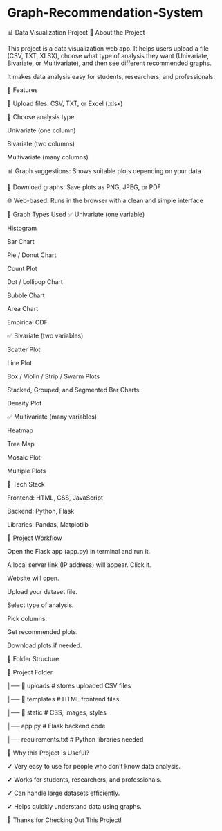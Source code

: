 # Graph-Recommendation-System
📊 Data Visualization Project
🔹 About the Project

This project is a data visualization web app.
It helps users upload a file (CSV, TXT, XLSX), choose what type of analysis they want (Univariate, Bivariate, or Multivariate), and then see different recommended graphs.

It makes data analysis easy for students, researchers, and professionals.

🔹 Features

📂 Upload files: CSV, TXT, or Excel (.xlsx)

🎯 Choose analysis type:

Univariate (one column)

Bivariate (two columns)

Multivariate (many columns)

📊 Graph suggestions: Shows suitable plots depending on your data

💾 Download graphs: Save plots as PNG, JPEG, or PDF

🌐 Web-based: Runs in the browser with a clean and simple interface

🔹 Graph Types Used
✅ Univariate (one variable)

Histogram

Bar Chart

Pie / Donut Chart

Count Plot

Dot / Lollipop Chart

Bubble Chart

Area Chart

Empirical CDF

✅ Bivariate (two variables)

Scatter Plot

Line Plot

Box / Violin / Strip / Swarm Plots

Stacked, Grouped, and Segmented Bar Charts

Density Plot

✅ Multivariate (many variables)

Heatmap

Tree Map

Mosaic Plot

Multiple Plots

🔹 Tech Stack

Frontend: HTML, CSS, JavaScript

Backend: Python, Flask

Libraries: Pandas, Matplotlib

🔹 Project Workflow

Open the Flask app (app.py) in terminal and run it.

A local server link (IP address) will appear. Click it.

Website will open.

Upload your dataset file.

Select type of analysis.

Pick columns.

Get recommended plots.

Download plots if needed.

🔹 Folder Structure

📁 Project Folder

│── 📂 uploads      # stores uploaded CSV files

│── 📂 templates    # HTML frontend files

│── 📂 static       # CSS, images, styles

│── app.py          # Flask backend code

│── requirements.txt # Python libraries needed

🔹 Why this Project is Useful?

✔ Very easy to use for people who don’t know data analysis.

✔ Works for students, researchers, and professionals.

✔ Can handle large datasets efficiently.

✔ Helps quickly understand data using graphs.

🙏 Thanks for Checking Out This Project!


